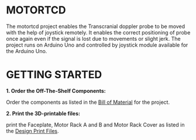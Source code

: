 # MOTORTCD

The motortcd project enables the Transcranial doppler probe to be moved with the help of joystick remotely. It enables the correct positioning of probe once again even if the signal is lost due to movements or slight jerk.
The project runs on Arduino Uno and controlled by joystick module available for the Arduino Uno.

# **GETTING STARTED**
**1. Order the Off-The-Shelf Components:**

  Order the components as listed in the [Bill of Material](https://github.com/Pradeshi/MOTORTCD/blob/main/Documentation/BOM%206.xlsx) for the project.

**2. Print the 3D-printable files:**

print the Faceplate, Motor Rack A and B and Motor Rack Cover as listed in the [Design Print Files](https://github.com/Pradeshi/MOTORTCD/tree/main/Design%20Files/Print%20Files).





